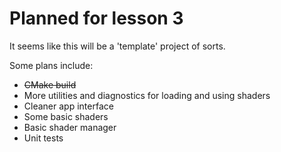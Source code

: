 Planned for lesson 3
================

It seems like this will be a 'template' project of sorts. 

Some plans include: 

* ~~CMake build~~
* More utilities and diagnostics for loading and using shaders
* Cleaner app interface
* Some basic shaders
* Basic shader manager 
* Unit tests
